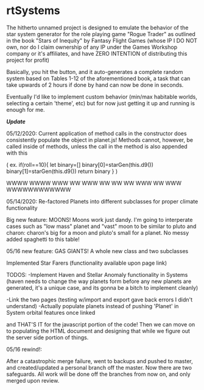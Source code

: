 # rtSystems

The hitherto unnamed project is designed to emulate the behavior of the star system generator for the role playing game "Rogue Trader" as outlined in the book "Stars of Inequity" by Fantasy Flight Games (whose IP I DO NOT own, nor do I claim ownership of any IP under the Games Workshop company or it's affiliates, and have ZERO INTENTION of distributing this project for profit)

Basically, you hit the button, and it auto-generates a complete random system based on Tables 1-12 of the aforementioned book, a task that can take upwards of 2 hours if done by hand can now be done in seconds. 

Eventually I'd like to implement custom behavior (min/max habitable worlds, selecting a certain 'theme', etc) but for now just getting it up and running is enough for me. 

***Update***

05/12/2020: Current application of method calls in the constructor does consistently populate the object in planet.js! Methods cannot, however, be called inside of methods, unless the call in the method is also appended with this 

(  ex. if(roll==10){
            let binary=[]
            binary[0]=starGen(this.d9())
            binary[1]=starGen(this.d9())
            return binary
        }                                )

WWWW          WWWW
 WWW    WW    WWW
   WW   WW   WW
    WWW WW WWW
   WWWWWWWWWWWW

05/14/2020: Re-factored Planets into different subclasses for proper climate functionality

Big new feature: 
MOONS! Moons work just dandy. I'm going to interperate cases such as "low mass" planet and "vast" moon to be similar to pluto and charon: charon's big for a moon and pluto's small for a planet. No messy added spaghetti to this table!

05/16 new feature:
GAS GIANTS! A whole new class and two subclasses

Implemented Star Farers (functionality available upon page link)

TODOS: 
-Implement Haven and Stellar Anomaly functionality in Systems (haven needs to change the way planets form before any new planets are generated, it's a unique case, and its gonna be a bitch to implement cleanly)

-Link the two pages (testing w/import and export gave back errors I didn't understand)
-Actually populate planets instead of pushing 'Planet' in System orbital features once linked


and THAT'S IT for the javascript portion of the code! Then we can move on to populating the HTML document and designing that while we figure out the server side portion of things. 

05/16 rewind!:

After a catastrophic merge failure, went to backups and pushed to master, and created/updated a personal branch off the master. Now there are two safeguards. All work will be done off the branches from now on, and only merged upon review. 


